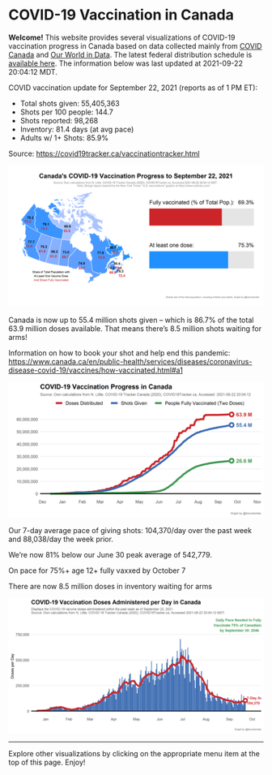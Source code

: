 COVID-19 Vaccination in Canada
==============================

**Welcome!** This website provides several visualizations of COVID-19
vaccination progress in Canada based on data collected mainly from
[COVID Canada](https://covid19tracker.ca/vaccinationtracker.html) and
[Our World in Data](https://ourworldindata.org/covid-vaccinations). The
latest federal distribution schedule is [available
here](https://www.canada.ca/en/public-health/services/diseases/2019-novel-coronavirus-infection/prevention-risks/covid-19-vaccine-treatment/vaccine-rollout.html).
The information below was last updated at 2021-09-22 20:04:12 MDT.

COVID vaccination update for September 22, 2021 (reports as of 1 PM ET):

-   Total shots given: 55,405,363
-   Shots per 100 people: 144.7
-   Shots reported: 98,268
-   Inventory: 81.4 days (at avg pace)
-   Adults w/ 1+ Shots: 85.9%

Source:
<a href="https://covid19tracker.ca/vaccinationtracker.html" class="uri">https://covid19tracker.ca/vaccinationtracker.html</a>

![](Plots/plot_main.png)

Canada is now up to 55.4 million shots given – which is 86.7% of the
total 63.9 million doses available. That means there’s 8.5 million shots
waiting for arms!

Information on how to book your shot and help end this pandemic:
<a href="https://www.canada.ca/en/public-health/services/diseases/coronavirus-disease-covid-19/vaccines/how-vaccinated.html#a1" class="uri">https://www.canada.ca/en/public-health/services/diseases/coronavirus-disease-covid-19/vaccines/how-vaccinated.html#a1</a>

![](Plots/plot_total.png)

Our 7-day average pace of giving shots: 104,370/day over the past week
and 88,038/day the week prior.

We’re now 81% below our June 30 peak average of 542,779.

On pace for 75%+ age 12+ fully vaxxed by October 7

There are now 8.5 million doses in inventory waiting for arms

![](Plots/pace_national.png)

------------------------------------------------------------------------

Explore other visualizations by clicking on the appropriate menu item at
the top of this page. Enjoy!
